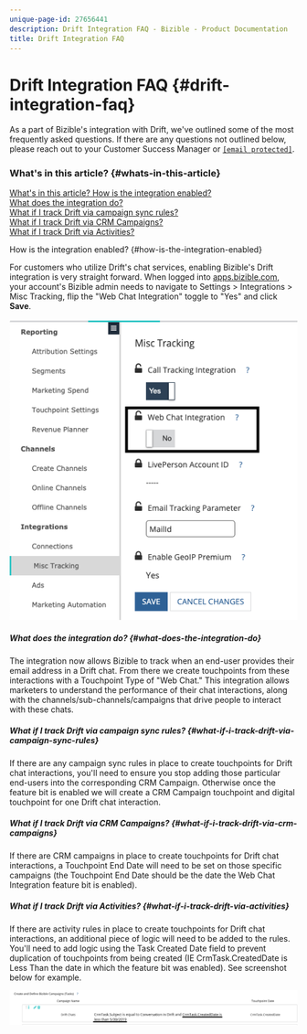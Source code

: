 ```yaml
---
unique-page-id: 27656441
description: Drift Integration FAQ - Bizible - Product Documentation
title: Drift Integration FAQ
---
```


# Drift Integration FAQ {#drift-integration-faq}

As a part of Bizible's integration with Drift, we've outlined some of the most frequently asked questions. If there are any questions not outlined below, please reach out to your Customer Success Manager or [`[email protected]`](http://docs.marketo.com/cdn-cgi/l/email-protection#61121411110e13152103081b08030d044f020e0c).

#####

### What's in this article? {#whats-in-this-article}

[What's in this article? How is the integration enabled?](#how-is-the-integration-enabled)  
[What does the integration do?](#what-does-the-integration-do)  
[What if I track Drift via campaign sync rules?](#what-if-i-track-drift-via-campaign-sync-rules)  
[What if I track Drift via CRM Campaigns?](#what-if-i-track-drift-via-crm-campaigns)  
[What if I track Drift via Activities?](#what-if-i-track-drift-via-activities)

How is the integration enabled? {#how-is-the-integration-enabled}

For customers who utilize Drift's chat services, enabling Bizible's Drift integration is very straight forward. When logged into [apps.bizible.com](http://apps.bizible.com), your account's Bizible admin needs to navigate to Settings > Integrations > Misc Tracking, flip the "Web Chat Integration" toggle to "Yes" and click **Save**.

![](assets/drift-integration-toggle.png)

##### What does the integration do? {#what-does-the-integration-do}

The integration now allows Bizible to track when an end-user provides their email address in a Drift chat. From there we create touchpoints from these interactions with a Touchpoint Type of "Web Chat." This integration allows marketers to understand the performance of their chat interactions, along with the channels/sub-channels/campaigns that drive people to interact with these chats.

##### What if I track Drift via campaign sync rules? {#what-if-i-track-drift-via-campaign-sync-rules}

If there are any campaign sync rules in place to create touchpoints for Drift chat interactions, you'll need to ensure you stop adding those particular end-users into the corresponding CRM Campaign. Otherwise once the feature bit is enabled we will create a CRM Campaign touchpoint and digital touchpoint for one Drift chat interaction.

##### What if I track Drift via CRM Campaigns? {#what-if-i-track-drift-via-crm-campaigns}

If there are CRM campaigns in place to create touchpoints for Drift chat interactions, a Touchpoint End Date will need to be set on those specific campaigns (the Touchpoint End Date should be the date the Web Chat Integration feature bit is enabled).

##### What if I track Drift via Activities? {#what-if-i-track-drift-via-activities}

If there are activity rules in place to create touchpoints for Drift chat interactions, an additional piece of logic will need to be added to the rules. You'll need to add logic using the Task Created Date field to prevent duplication of touchpoints from being created (IE CrmTask.CreatedDate is Less Than the date in which the feature bit was enabled). See screenshot below for example.

![](assets/activity-rule-drift.png)

